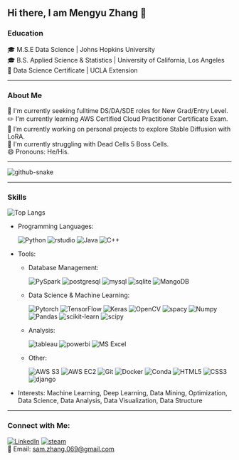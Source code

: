 ## Hi there, I am Mengyu Zhang 👋

### Education
🎓 M.S.E Data Science | Johns Hopkins University\
🎓 B.S. Applied Science & Statistics | University of California, Los Angeles\
📑 Data Science Certificate | UCLA Extension

****
### About Me
🔭 I'm currently seeking fulltime DS/DA/SDE roles for New Grad/Entry Level.\
✏️ I'm currently learning AWS Certified Cloud Practitioner Certificate Exam.\
🌱 I’m currently working on personal projects to explore Stable Diffusion with LoRA.\
👾 I'm currently struggling with Dead Cells 5 Boss Cells.\
😄 Pronouns: He/His.


****

<picture>
  <source media="(prefers-color-scheme: dark)" srcset="/output/github-snake-dark.svg">
  <source media="(prefers-color-scheme: light)" srcset="/output/github-snake.svg">
  <img alt="github-snake" src="/output/github-snake.svg">
</picture>

****
### Skills
![Top Langs](https://github-readme-stats.vercel.app/api/top-langs/?username=onezmy&layout=compact&theme=shadow_green)
- Programming Languages:
  
     ![Python](https://img.shields.io/badge/Python-3373A7?style=flat&logo=python&logoColor=white)
![rstudio](https://img.shields.io/badge/Rstudio-75AADB?style=flat&logo=R&logoColor=#white)
![Java](https://img.shields.io/badge/java-red?style=flat&logoColor=#white)
![C++](https://img.shields.io/badge/C++-00599C?style=flat&logo=cplusplus&logoColor=#white)


- Tools:
  - Database Management:
    
      ![PySpark](https://img.shields.io/badge/PySpark-E25A1C?style=flat&logo=apachespark&logoColor=white)
      ![postgresql](https://img.shields.io/badge/PostgreSQL-4169E1?style=flat&logo=postgresql&logoColor=white)
      ![mysql](https://img.shields.io/badge/MySQL-4479A1?style=flat&logo=mysql&logoColor=white)
      ![sqlite](https://img.shields.io/badge/SQLite-003B57?style=flat&logo=sqlite&logoColor=white)
      ![MangoDB](https://img.shields.io/badge/MongoDB-47A248?style=flat&logo=mongodb&logoColor=white)
  - Data Science & Machine Learning:

      ![Pytorch](https://img.shields.io/badge/PyTorch-EE4C2C?style=flat&logo=pytorch&logoColor=white)
      ![TensorFlow](https://img.shields.io/badge/TensorFlow-FF6F00?style=flat&logo=tensorflow&logoColor=white)
      ![Keras](https://img.shields.io/badge/Keras-D00000?style=flat&logo=keras&logoColor=white)
      ![OpenCV](https://img.shields.io/badge/opencv-5C3EE8?style=flat&logo=opencv&logoColor=white)
      ![spacy](https://img.shields.io/badge/spaCy-09A3D5?style=flat&logo=spacy&logoColor=white)
      ![Numpy](https://img.shields.io/badge/NumPy-013243?style=flat&logo=numpy&logoColor=white)
      ![Pandas](https://img.shields.io/badge/Pandas-150458?style=flat&logo=pandas&logoColor=white)
      ![scikit-learn](https://img.shields.io/badge/scikit--learn-F7931E?style=flat&logo=scikit-learn&logoColor=white)
      ![scipy](https://img.shields.io/badge/SciPy-8CAAE6?style=flat&logo=scipy&logoColor=white)

  - Analysis:
 
      ![tableau](https://img.shields.io/badge/Tableau-E97627?style=flat&logo=tableau&logoColor=white)
      ![powerbi](https://img.shields.io/badge/Power_BI-F2C811?style=flat&logo=powerbi&logoColor=white)
      ![MS Excel](https://img.shields.io/badge/MS_Excel-217346?style=flat&logo=microsoftexcel&logoColor=white)
  - Other:
      
      ![AWS S3](https://img.shields.io/badge/AWS_S3-569A31?style=flat&logo=amazons3&logoColor=white)
      ![AWS EC2](https://img.shields.io/badge/AWS_EC2-FF9900?style=flat&logo=amazonec2&logoColor=white)
      ![Git](https://img.shields.io/badge/Git-F05032?style=flat&logo=git&logoColor=white)
      ![Docker](https://img.shields.io/badge/Docker-2496ED?style=flat&logo=docker&logoColor=white)
      ![Conda](https://img.shields.io/badge/Conda-44A833?style=flat&logo=anaconda&logoColor=white)
      ![HTML5](https://img.shields.io/badge/HTML5-E34F26?style=flat&logo=html5&logoColor=white)
      ![CSS3](https://img.shields.io/badge/CSS3-1572B6?style=flat&logo=css3&logoColor=white)
      ![django](https://img.shields.io/badge/Django-092E20?style=flat&logo=django&logoColor=white)
  
- Interests:
  Machine Learning, Deep Learning, Data Mining, Optimization, Data Science, Data Analysis, Data Visualization, Data Structure
  
****

### Connect with Me:
[![LinkedIn](https://img.shields.io/badge/LinkedIn-0A66C2?style=flat&logo=linkedin&logoColor=#white)](https://www.linkedin.com/in/sam-zhang-mengyu/)
[![steam](https://img.shields.io/badge/steam-000000?style=flat&logo=steam&logoColor=#white)](https://steamcommunity.com/id/onezmy/)\
📧 Email: sam.zhang.069@gmail.com
 
